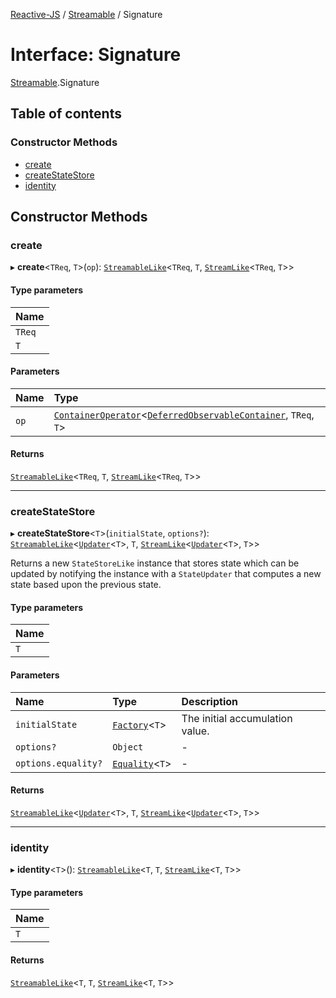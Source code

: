 [Reactive-JS](../README.md) / [Streamable](../modules/Streamable.md) / Signature

# Interface: Signature

[Streamable](../modules/Streamable.md).Signature

## Table of contents

### Constructor Methods

- [create](Streamable.Signature.md#create)
- [createStateStore](Streamable.Signature.md#createstatestore)
- [identity](Streamable.Signature.md#identity)

## Constructor Methods

### create

▸ **create**<`TReq`, `T`\>(`op`): [`StreamableLike`](types.StreamableLike.md)<`TReq`, `T`, [`StreamLike`](types.StreamLike.md)<`TReq`, `T`\>\>

#### Type parameters

| Name |
| :------ |
| `TReq` |
| `T` |

#### Parameters

| Name | Type |
| :------ | :------ |
| `op` | [`ContainerOperator`](../modules/types.md#containeroperator)<[`DeferredObservableContainer`](types.DeferredObservableContainer.md), `TReq`, `T`\> |

#### Returns

[`StreamableLike`](types.StreamableLike.md)<`TReq`, `T`, [`StreamLike`](types.StreamLike.md)<`TReq`, `T`\>\>

___

### createStateStore

▸ **createStateStore**<`T`\>(`initialState`, `options?`): [`StreamableLike`](types.StreamableLike.md)<[`Updater`](../modules/functions.md#updater)<`T`\>, `T`, [`StreamLike`](types.StreamLike.md)<[`Updater`](../modules/functions.md#updater)<`T`\>, `T`\>\>

Returns a new `StateStoreLike` instance that stores state which can
be updated by notifying the instance with a `StateUpdater` that computes a
new state based upon the previous state.

#### Type parameters

| Name |
| :------ |
| `T` |

#### Parameters

| Name | Type | Description |
| :------ | :------ | :------ |
| `initialState` | [`Factory`](../modules/functions.md#factory)<`T`\> | The initial accumulation value. |
| `options?` | `Object` | - |
| `options.equality?` | [`Equality`](../modules/functions.md#equality)<`T`\> | - |

#### Returns

[`StreamableLike`](types.StreamableLike.md)<[`Updater`](../modules/functions.md#updater)<`T`\>, `T`, [`StreamLike`](types.StreamLike.md)<[`Updater`](../modules/functions.md#updater)<`T`\>, `T`\>\>

___

### identity

▸ **identity**<`T`\>(): [`StreamableLike`](types.StreamableLike.md)<`T`, `T`, [`StreamLike`](types.StreamLike.md)<`T`, `T`\>\>

#### Type parameters

| Name |
| :------ |
| `T` |

#### Returns

[`StreamableLike`](types.StreamableLike.md)<`T`, `T`, [`StreamLike`](types.StreamLike.md)<`T`, `T`\>\>
